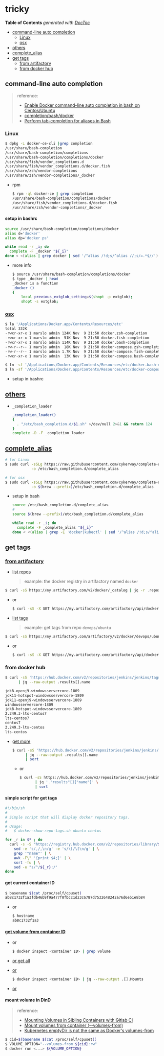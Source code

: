 # tricky

**Table of Contents** _generated with_ [_DocToc_](https://github.com/thlorenz/doctoc)

* [command-line auto completion](tricky.md#command-line-auto-completion)
  * [Linux](tricky.md#linux)
  * [osx](tricky.md#osx)
* [others](tricky.md#others)
* [complete\_alias](tricky.md#complete_alias)
* [get tags](tricky.md#get-tags)
  * [from artifactory](tricky.md#from-artifactory)
  * [from docker hub](tricky.md#from-docker-hub)

## command-line auto completion

> reference:
>
> * [Enable Docker command-line auto completion in bash on Centos/Ubuntu](https://ismailyenigul.medium.com/enable-docker-command-line-auto-completion-in-bash-on-centos-ubuntu-5f1ac999a8a6)
> * [completion/bash/docker](https://github.com/docker/docker-ce/blob/master/components/cli/contrib/completion/bash/docker)
> * [Perform tab-completion for aliases in Bash](https://brbsix.github.io/2015/11/23/perform-tab-completion-for-aliases-in-bash/)

### Linux

```bash
$ dpkg -L docker-ce-cli |grep completion
/usr/share/bash-completion
/usr/share/bash-completion/completions
/usr/share/bash-completion/completions/docker
/usr/share/fish/vendor_completions.d
/usr/share/fish/vendor_completions.d/docker.fish
/usr/share/zsh/vendor-completions
/usr/share/zsh/vendor-completions/_docker
```

* rpm

  ```bash
  $ rpm -ql docker-ce | grep completion
  /usr/share/bash-completion/completions/docker
  /usr/share/fish/vendor_completions.d/docker.fish
  /usr/share/zsh/vendor-completions/_docker
  ```

#### setup in bashrc

```bash
source /usr/share/bash-completion/completions/docker
alias d='docker'
alias dp='docker ps'

while read -r _i; do
  complete -F _docker "${_i}"
done < <(alias | grep docker | sed '/^alias /!d;s/^alias //;s/=.*$//')
```

* more info

  ```bash
  $ source /usr/share/bash-completion/completions/docker
  $ type _docker | head
  _docker is a function
  _docker ()
  {
      local previous_extglob_setting=$(shopt -p extglob);
      shopt -s extglob;
  ```

### [osx](https://gist.github.com/rkuzsma/4f8c1354a9ea67fb3ca915b50e131d1c)

```bash
$ la '/Applications/Docker.app/Contents/Resources/etc'
total 332K
-rwxr-xr-x 1 marslo admin 124K Nov  9 21:50 docker.zsh-completion
-rwxr-xr-x 1 marslo admin  51K Nov  9 21:50 docker.fish-completion
-rwxr-xr-x 1 marslo admin 114K Nov  9 21:50 docker.bash-completion
-rw-r--r-- 1 marslo admin  18K Nov  9 21:50 docker-compose.zsh-completion
-rw-r--r-- 1 marslo admin 1.7K Nov  9 21:50 docker-compose.fish-completion
-rwxr-xr-x 1 marslo admin  13K Nov  9 21:50 docker-compose.bash-completion

$ ln -sf '/Applications/Docker.app/Contents/Resources/etc/docker.bash-completion' $(brew --prefix)/etc/bash_completion.d/docker
$ ln -sf '/Applications/Docker.app/Contents/Resources/etc/docker-compose.bash-completion' $(brew --prefix)/etc/bash_completion.d/docker-compose
```

* setup in bashrc

## [others](https://stackoverflow.com/a/15859036/2940319)

* `_completion_loader`

  ```bash
  _completion_loader()
  {
    . "/etc/bash_completion.d/$1.sh" >/dev/null 2>&1 && return 124
  }
  complete -D -F _completion_loader
  ```

## [complete\_alias](https://github.com/cykerway/complete-alias)

```bash
# for Linux
$ sudo curl -sSLg https://raw.githubusercontent.com/cykerway/complete-alias/master/complete_alias \
            -o /etc/bash_completion.d/complete_alias

# for osx
$ sudo curl -sSLg https://raw.githubusercontent.com/cykerway/complete-alias/master/complete_alias \
            -o $(brew --prefix)/etc/bash_completion.d/complete_alias
```

* setup in bash

  ```bash
  source /etc/bash_completion.d/complete_alias
  #
  source $(brew --prefix)/etc/bash_completion.d/complete_alias

  while read -r _i; do
    complete -F _complete_alias "${_i}"
  done < <(alias | grep -E 'docker|kubectl' | sed '/^alias /!d;s/^alias //;s/=.*$//')
  ```

## get tags

### [from artifactory](https://www.jfrog.com/confluence/display/JFROG/Docker+Registry#DockerRegistry-ListingDockerImages)

* [list repos](https://www.jfrog.com/confluence/display/JFROG/Artifactory+REST+API#ArtifactoryRESTAPI-ListDockerRepositories)

  > example: the docker registry in artifactory named `docker`

```bash
$ curl -sS https://my.artifactory.com/v2/docker/_catalog | jq -r .repositories[]
```

* or

  ```bash
  $ curl -sS -X GET https://my.artifactory.com/artifactory/api/docker/docker/v2/_catalog | jq -r .repositories[]
  ```

* [list tags](https://www.jfrog.com/confluence/display/JFROG/Artifactory+REST+API#ArtifactoryRESTAPI-ListDockerTags)

  > example: get tags from repo `devops/ubuntu`

```bash
$ curl -sS https://my.artifactory.com/artifactory/v2/docker/devops/ubuntu/tags/list [ | jq -r .tags[] ]
```

* or

  ```bash
  $ curl -sS -X GET https://my.artifactory.com/artifactory/api/docker/docker/v2/devops/ubuntu/tags/list
  ```

### from docker hub

```bash
$ curl -sS 'https://hub.docker.com/v2/repositories/jenkins/jenkins/tags' \
      | jq --raw-output .results[].name

jdk8-openj9-windowsservercore-1809
jdk11-hotspot-windowsservercore-1809
jdk11-openj9-windowsservercore-1809
windowsservercore-1809
jdk8-hotspot-windowsservercore-1809
2.249.3-lts-centos7
lts-centos7
centos7
2.249.3-lts-centos
lts-centos
```

* [get more](https://forums.docker.com/t/fetching-docker-image-tags-with-created-time-and-digest/85357)

  ```bash
  $ curl -sS 'https://hub.docker.com/v2/repositories/jenkins/jenkins/tags?page_size=100&ordering=last_updated' \
        | jq --raw-output .results[].name
        | sort
  ```

  * or

    ```bash
    $ curl -sS https://hub.docker.com/v2/repositories/jenkins/jenkins/tags?page=2 \
           | jq '."results"[]["name"]' \
           | sort
    ```

#### simple script for get tags

```bash
#!/bin/sh
#
# Simple script that will display docker repository tags.
#
# Usage:
#   $ docker-show-repo-tags.sh ubuntu centos

for _r in $* ; do
  curl -s -S "https://registry.hub.docker.com/v2/repositories/library/$_r/tags/" | \
    sed -e 's/,/,\n/g' -e 's/\[/\[\n/g' | \
    grep '"name"' | \
    awk -F\" '{print $4;}' | \
    sort -fu | \
    sed -e "s/^/${_r}:/"
done
```

#### get current container ID

```bash
$ basename $(cat /proc/self/cpuset)
ab8c1732f1a3fdb46b9f9a477f0fbcc1d23c6787d7532648242a76d6eb1e8b84
```

* or

  ```bash
  $ hostname
  ab8c1732f1a3
  ```

#### [get volume from container ID](https://stackoverflow.com/a/30133768/2940319)

* or

  ```bash
  $ docker inspect <container ID> | grep volume
  ```

* [or get all](https://stackoverflow.com/a/63448756/2940319)
* [or](https://stackoverflow.com/a/62285540/2940319)

  ```bash
  $ docker inspect <container ID> | jq --raw-output .[].Mounts
  ```

* [or](https://stackoverflow.com/a/47014770/2940319)

#### mount volume in DinD

> reference:
>
> * [Mounting Volumes in Sibling Containers with Gitlab CI](https://medium.com/@patrick.winters/mounting-volumes-in-sibling-containers-with-gitlab-ci-534e5edc4035)
> * [Mount volumes from container \(--volumes-from\)](https://docs.docker.com/engine/reference/commandline/run/#mount-volumes-from-container---volumes-from)
> * [Kubernetes emptyDir is not the same as Docker's volumes-from](https://www.fairwinds.com/blog/kubernetes-emptydir-not-the-same-as-dockers-volumes-from)

```bash
$ cid=$(basename $(cat /proc/self/cpuset))
$ VOLUME_OPTION="--volumes-from ${cid}:rw"
$ docker run <...> ${VOLUME_OPTION}
```

